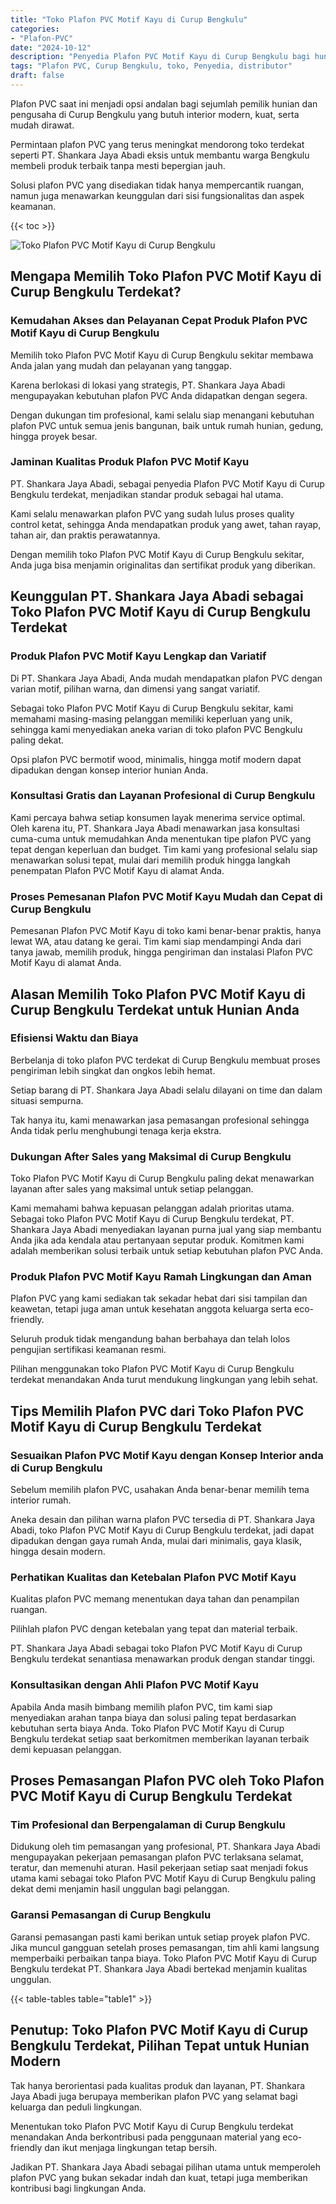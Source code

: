 ```yaml
---
title: "Toko Plafon PVC Motif Kayu di Curup Bengkulu"
categories: 
- "Plafon-PVC"
date: "2024-10-12"
description: "Penyedia Plafon PVC Motif Kayu di Curup Bengkulu bagi hunian, perkantoran, serta toko. Produk berkualitas, pilihan motif, pilihan warna menarik, dengan layanan pemasangan ditangani oleh tim ahli dan jaminan resmi!|Servis distribusi Plafon PVC Motif Kayu di Curup Bengkulu untuk keperluan rumah, kantor, atau gerai, dengan plafon berkualitas dan instalasi oleh tim profesional dan garansi resmi.|Pilihan Plafon PVC Motif Kayu di Curup Bengkulu yang andal bagi rumah, office, dan toko, dengan produk berkualitas dan pemasangan ditangani oleh tim ahli serta garansi resmi.|Distribusi Plafon PVC Motif Kayu di Curup Bengkulu bagi tempat tinggal, kantor, serta ritel, beserta produk terbaik dan penempatan ditangani oleh tim ahli, dilengkapi beserta jaminan resmi.}"
tags: "Plafon PVC, Curup Bengkulu, toko, Penyedia, distributor"
draft: false
---
```


Plafon PVC saat ini menjadi opsi andalan bagi sejumlah pemilik hunian dan pengusaha di Curup Bengkulu yang butuh interior modern, kuat, serta mudah dirawat.

Permintaan plafon PVC yang terus meningkat mendorong toko terdekat seperti PT. Shankara Jaya Abadi eksis untuk membantu warga Bengkulu membeli produk terbaik tanpa mesti bepergian jauh.

Solusi plafon PVC yang disediakan tidak hanya mempercantik ruangan, namun juga menawarkan keunggulan dari sisi fungsionalitas dan aspek keamanan.

{{< toc >}}

![Toko Plafon PVC Motif Kayu di Curup Bengkulu](/images/Plafon-PVC/Toko-Plafon-PVC-Motif-Kayu-di-Curup-Bengkulu.png)


## Mengapa Memilih Toko Plafon PVC Motif Kayu di Curup Bengkulu Terdekat?

### Kemudahan Akses dan Pelayanan Cepat Produk Plafon PVC Motif Kayu di Curup Bengkulu

Memilih toko Plafon PVC Motif Kayu di Curup Bengkulu sekitar membawa Anda jalan yang mudah dan pelayanan yang tanggap.

Karena berlokasi di lokasi yang strategis, PT. Shankara Jaya Abadi mengupayakan kebutuhan plafon PVC Anda didapatkan dengan segera.

Dengan dukungan tim profesional, kami selalu siap menangani kebutuhan plafon PVC untuk semua jenis bangunan, baik untuk rumah hunian, gedung, hingga proyek besar.

### Jaminan Kualitas Produk Plafon PVC Motif Kayu

PT. Shankara Jaya Abadi, sebagai penyedia Plafon PVC Motif Kayu di Curup Bengkulu terdekat, menjadikan standar produk sebagai hal utama.

Kami selalu menawarkan plafon PVC yang sudah lulus proses quality control ketat, sehingga Anda mendapatkan produk yang awet, tahan rayap, tahan air, dan praktis perawatannya.

Dengan memilih toko Plafon PVC Motif Kayu di Curup Bengkulu sekitar, Anda juga bisa menjamin originalitas dan sertifikat produk yang diberikan.

## Keunggulan PT. Shankara Jaya Abadi sebagai Toko Plafon PVC Motif Kayu di Curup Bengkulu Terdekat

### Produk Plafon PVC Motif Kayu Lengkap dan Variatif

Di PT. Shankara Jaya Abadi, Anda mudah mendapatkan plafon PVC dengan varian motif, pilihan warna, dan dimensi yang sangat variatif.

Sebagai toko Plafon PVC Motif Kayu di Curup Bengkulu sekitar, kami memahami masing-masing pelanggan memiliki keperluan yang unik, sehingga kami menyediakan aneka varian di toko plafon PVC Bengkulu paling dekat.

Opsi plafon PVC bermotif wood, minimalis, hingga motif modern dapat dipadukan dengan konsep interior hunian Anda.

### Konsultasi Gratis dan Layanan Profesional di Curup Bengkulu

Kami percaya bahwa setiap konsumen layak menerima service optimal. Oleh karena itu, PT. Shankara Jaya Abadi menawarkan jasa konsultasi cuma-cuma untuk memudahkan Anda menentukan tipe plafon PVC yang tepat dengan keperluan dan budget. Tim kami yang profesional selalu siap menawarkan solusi tepat, mulai dari memilih produk hingga langkah penempatan Plafon PVC Motif Kayu di alamat Anda.

### Proses Pemesanan Plafon PVC Motif Kayu Mudah dan Cepat di Curup Bengkulu

Pemesanan Plafon PVC Motif Kayu di toko kami benar-benar praktis, hanya lewat WA, atau datang ke gerai. Tim kami siap mendampingi Anda dari tanya jawab, memilih produk, hingga pengiriman dan instalasi Plafon PVC Motif Kayu di alamat Anda.

## Alasan Memilih Toko Plafon PVC Motif Kayu di Curup Bengkulu Terdekat untuk Hunian Anda

### Efisiensi Waktu dan Biaya

Berbelanja di toko plafon PVC terdekat di Curup Bengkulu membuat proses pengiriman lebih singkat dan ongkos lebih hemat.

Setiap barang di PT. Shankara Jaya Abadi selalu dilayani on time dan dalam situasi sempurna.

Tak hanya itu, kami menawarkan jasa pemasangan profesional sehingga Anda tidak perlu menghubungi tenaga kerja ekstra.

### Dukungan After Sales yang Maksimal di Curup Bengkulu

Toko Plafon PVC Motif Kayu di Curup Bengkulu paling dekat menawarkan layanan after sales yang maksimal untuk setiap pelanggan.

Kami memahami bahwa kepuasan pelanggan adalah prioritas utama. Sebagai toko Plafon PVC Motif Kayu di Curup Bengkulu terdekat, PT. Shankara Jaya Abadi menyediakan layanan purna jual yang siap membantu Anda jika ada kendala atau pertanyaan seputar produk. Komitmen kami adalah memberikan solusi terbaik untuk setiap kebutuhan plafon PVC Anda.

### Produk Plafon PVC Motif Kayu Ramah Lingkungan dan Aman

Plafon PVC yang kami sediakan tak sekadar hebat dari sisi tampilan dan keawetan, tetapi juga aman untuk kesehatan anggota keluarga serta eco-friendly.

Seluruh produk tidak mengandung bahan berbahaya dan telah lolos pengujian sertifikasi keamanan resmi.

Pilihan menggunakan toko Plafon PVC Motif Kayu di Curup Bengkulu terdekat menandakan Anda turut mendukung lingkungan yang lebih sehat.

## Tips Memilih Plafon PVC dari Toko Plafon PVC Motif Kayu di Curup Bengkulu Terdekat

### Sesuaikan Plafon PVC Motif Kayu dengan Konsep Interior anda di Curup Bengkulu

Sebelum memilih plafon PVC, usahakan Anda benar-benar memilih tema interior rumah.

Aneka desain dan pilihan warna plafon PVC tersedia di PT. Shankara Jaya Abadi, toko Plafon PVC Motif Kayu di Curup Bengkulu terdekat, jadi dapat dipadukan dengan gaya rumah Anda, mulai dari minimalis, gaya klasik, hingga desain modern.

### Perhatikan Kualitas dan Ketebalan Plafon PVC Motif Kayu

Kualitas plafon PVC memang menentukan daya tahan dan penampilan ruangan.

Pilihlah plafon PVC dengan ketebalan yang tepat dan material terbaik.

PT. Shankara Jaya Abadi sebagai toko Plafon PVC Motif Kayu di Curup Bengkulu terdekat senantiasa menawarkan produk dengan standar tinggi.

### Konsultasikan dengan Ahli Plafon PVC Motif Kayu

Apabila Anda masih bimbang memilih plafon PVC, tim kami siap menyediakan arahan tanpa biaya dan solusi paling tepat berdasarkan kebutuhan serta biaya Anda. Toko Plafon PVC Motif Kayu di Curup Bengkulu terdekat setiap saat berkomitmen memberikan layanan terbaik demi kepuasan pelanggan.

## Proses Pemasangan Plafon PVC oleh Toko Plafon PVC Motif Kayu di Curup Bengkulu Terdekat

### Tim Profesional dan Berpengalaman di Curup Bengkulu

Didukung oleh tim pemasangan yang profesional, PT. Shankara Jaya Abadi mengupayakan pekerjaan pemasangan plafon PVC terlaksana selamat, teratur, dan memenuhi aturan. Hasil pekerjaan setiap saat menjadi fokus utama kami sebagai toko Plafon PVC Motif Kayu di Curup Bengkulu paling dekat demi menjamin hasil unggulan bagi pelanggan.

### Garansi Pemasangan di Curup Bengkulu

Garansi pemasangan pasti kami berikan untuk setiap proyek plafon PVC. Jika muncul gangguan setelah proses pemasangan, tim ahli kami langsung memperbaiki perbaikan tanpa biaya. Toko Plafon PVC Motif Kayu di Curup Bengkulu terdekat PT. Shankara Jaya Abadi bertekad menjamin kualitas unggulan.

{{< table-tables table="table1" >}}

## Penutup: Toko Plafon PVC Motif Kayu di Curup Bengkulu Terdekat, Pilihan Tepat untuk Hunian Modern

Tak hanya berorientasi pada kualitas produk dan layanan, PT. Shankara Jaya Abadi juga berupaya memberikan plafon PVC yang selamat bagi keluarga dan peduli lingkungan.

Menentukan toko Plafon PVC Motif Kayu di Curup Bengkulu terdekat menandakan Anda berkontribusi pada penggunaan material yang eco-friendly dan ikut menjaga lingkungan tetap bersih.

Jadikan PT. Shankara Jaya Abadi sebagai pilihan utama untuk memperoleh plafon PVC yang bukan sekadar indah dan kuat, tetapi juga memberikan kontribusi bagi lingkungan Anda.